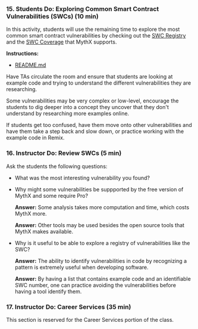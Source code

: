### 15. Students Do: Exploring Common Smart Contract Vulnerabilities (SWCs) (10 min)

In this activity, students will use the remaining time to explore the most common smart contract vulnerabilities by checking out the [SWC Registry](https://swcregistry.io/) and the [SWC Coverage](https://mythx.io/swc-coverage/) that MythX supports.

**Instructions:**

* [README.md](Activities/15-Stu_SWC_Exploration/README.md)

Have TAs circulate the room and ensure that students are looking at example code and trying to understand the different vulnerabilities they are researching.

Some vulnerabilities may be very complex or low-level, encourage the students to dig deeper into a concept they uncover that they don't understand by researching more examples online.

If students get too confused, have them move onto other vulnerabilities and have them take a step back and slow down, or practice working with the example code in Remix.

### 16. Instructor Do: Review SWCs (5 min)

Ask the students the following questions:

* What was the most interesting vulnerability you found?

* Why might some vulnerabilities be suppported by the free version of MythX and some require Pro?

  **Answer:** Some analysis takes more computation and time, which costs MythX more.

  **Answer:** Other tools may be used besides the open source tools that MythX makes available.

* Why is it useful to be able to explore a registry of vulnerabilities like the SWC?

  **Answer:** The ability to identify vulnerabilities in code by recognizing a pattern is extremely useful when developing software.

  **Answer:** By having a list that contains example code and an identifiable SWC number, one can practice avoiding the vulnerabilities before having a tool identify them.

### 17. Instructor Do: Career Services (35 min)

This section is reserved for the Career Services portion of the class.
